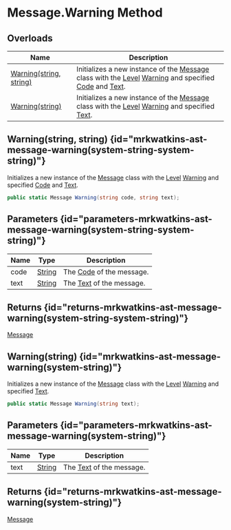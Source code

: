 # Message.Warning Method
## Overloads

| Name | Description |
| ---- | ----------- |
| [Warning(string, string)](MrKWatkins.Ast.Message.Warning.md) | Initializes a new instance of the [Message](MrKWatkins.Ast.Message.md) class with the [Level](MrKWatkins.Ast.Message.Level.md) [Warning](MrKWatkins.Ast.MessageLevel.Warning.md) and specified [Code](MrKWatkins.Ast.Message.Code.md) and [Text](MrKWatkins.Ast.Message.Text.md). |
| [Warning(string)](MrKWatkins.Ast.Message.Warning.md) | Initializes a new instance of the [Message](MrKWatkins.Ast.Message.md) class with the [Level](MrKWatkins.Ast.Message.Level.md) [Warning](MrKWatkins.Ast.MessageLevel.Warning.md) and specified [Text](MrKWatkins.Ast.Message.Text.md). |

## Warning(string, string) {id="mrkwatkins-ast-message-warning(system-string-system-string)"}

Initializes a new instance of the [Message](MrKWatkins.Ast.Message.md) class with the [Level](MrKWatkins.Ast.Message.Level.md) [Warning](MrKWatkins.Ast.MessageLevel.Warning.md) and specified [Code](MrKWatkins.Ast.Message.Code.md) and [Text](MrKWatkins.Ast.Message.Text.md).

```c#
public static Message Warning(string code, string text);
```

## Parameters {id="parameters-mrkwatkins-ast-message-warning(system-string-system-string)"}

| Name | Type | Description |
| ---- | ---- | ----------- |
| code | [String](https://learn.microsoft.com/en-gb/dotnet/api/System.String) | The [Code](MrKWatkins.Ast.Message.Code.md) of the message. |
| text | [String](https://learn.microsoft.com/en-gb/dotnet/api/System.String) | The [Text](MrKWatkins.Ast.Message.Text.md) of the message. |

## Returns {id="returns-mrkwatkins-ast-message-warning(system-string-system-string)"}

[Message](MrKWatkins.Ast.Message.md)
## Warning(string) {id="mrkwatkins-ast-message-warning(system-string)"}

Initializes a new instance of the [Message](MrKWatkins.Ast.Message.md) class with the [Level](MrKWatkins.Ast.Message.Level.md) [Warning](MrKWatkins.Ast.MessageLevel.Warning.md) and specified [Text](MrKWatkins.Ast.Message.Text.md).

```c#
public static Message Warning(string text);
```

## Parameters {id="parameters-mrkwatkins-ast-message-warning(system-string)"}

| Name | Type | Description |
| ---- | ---- | ----------- |
| text | [String](https://learn.microsoft.com/en-gb/dotnet/api/System.String) | The [Text](MrKWatkins.Ast.Message.Text.md) of the message. |

## Returns {id="returns-mrkwatkins-ast-message-warning(system-string)"}

[Message](MrKWatkins.Ast.Message.md)
